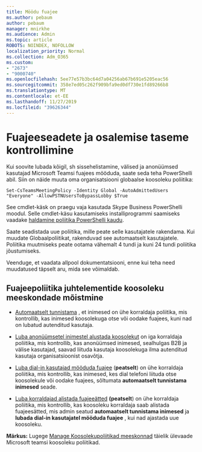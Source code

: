 ```yaml
---
title: Möödu fuajee
ms.author: pebaum
author: pebaum
manager: mnirkhe
ms.audience: Admin
ms.topic: article
ROBOTS: NOINDEX, NOFOLLOW
localization_priority: Normal
ms.collection: Adm_O365
ms.custom:
- "2673"
- "9000740"
ms.openlocfilehash: 5ee77e57b3bc64d7a04256ab67b691e5205eac56
ms.sourcegitcommit: 358e7ed05c262f909bfa9ed0df730e1fd89266b8
ms.translationtype: MT
ms.contentlocale: et-EE
ms.lasthandoff: 11/27/2019
ms.locfileid: "39626344"
---
```

# <a name="control-lobby-settings-and-level-of-participation"></a>Fuajeeseadete ja osalemise taseme kontrollimine

Kui soovite lubada kõigil, sh sissehelistamine, välised ja anonüümsed kasutajad Microsoft Teamsi fuajees mööduda, saate seda teha PowerShelli abil. Siin on näide muuta oma organisatsiooni globaalse koosoleku poliitika:

`Set-CsTeamsMeetingPolicy -Identity Global -AutoAdmittedUsers "Everyone" -AllowPSTNUsersToBypassLobby $True`

See cmdlet-käsk on praegu vaja kasutada Skype Business PowerShelli moodul. Selle cmdlet-käsu kasutamiseks installiprogrammi saamiseks vaadake [haldamine poliitika PowerShelli kaudu](https://docs.microsoft.com/microsoftteams/teams-powershell-overview#managing-policies-via-powershell).

Saate seadistada uue poliitika, mille peate selle kasutajatele rakendama. Kui muudate Globaalpoliitikat, rakenduvad see automaatselt kasutajatele. Poliitika muutmiseks peate ootama vähemalt 4 tundi ja kuni 24 tundi poliitika jõustumiseks.

Veenduge, et vaadata allpool dokumentatsiooni, enne kui teha need muudatused täpselt aru, mida see võimaldab.

## <a name="understanding-teams-meeting-lobby-policy-controls"></a>Fuajeepoliitika juhtelementide koosoleku meeskondade mõistmine

- [Automaatselt tunnistama](https://docs.microsoft.com/microsoftteams/meeting-policies-in-teams#automatically-admit-people) , et inimesed on ühe korraldaja poliitika, mis kontrollib, kas inimesed koosolekuga otse või oodake fuajees, kuni nad on lubatud autenditud kasutaja.

- [Luba anonüümsetel inimestel alustada koosolekut](https://docs.microsoft.com/microsoftteams/meeting-policies-in-teams#allow-anonymous-people-to-start-a-meeting) on iga korraldaja poliitika, mis kontrollib, kas anonüümsed inimesed, sealhulgas B2B ja välise kasutajad, saavad liituda kasutaja koosolekuga ilma autenditud kasutaja organisatsioonist osavõtja.

- [Luba dial-in kasutajad mööduda fuajee](https://docs.microsoft.com/microsoftteams/meeting-policies-in-teams#allow-dial-in-users-to-bypass-the-lobby-coming-soon) (**peatselt**) on ühe korraldaja poliitika, mis kontrollib, kas inimesed, kes dial telefoni liituda otse koosolekule või oodake fuajees, sõltumata **automaatselt tunnistama inimesed** seade.

- [Luba korraldajad alistada fuajeeätted](https://docs.microsoft.com/microsoftteams/meeting-policies-in-teams#allow-organizers-to-override-lobby-settings-coming-soon) **(peatselt**) on ühe korraldaja poliitika, mis kontrollib, kas koosoleku korraldaja saab alistada fuajeesätted, mis admin seatud **automaatselt tunnistama inimesed** ja **lubada dial-in kasutajatel mööduda fuajee** , kui nad ajastada uue koosoleku.

**Märkus:** Lugege [Manage Koosolekupoliitikad meeskonnad](https://docs.microsoft.com/microsoftteams/meeting-policies-in-teams) täielik ülevaade Microsoft teamsi koosoleku poliitikad.
